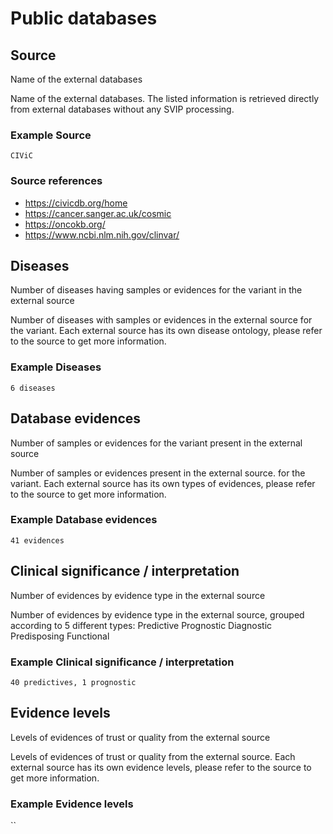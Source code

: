 # Public databases

## Source

Name of the external databases

Name of the external databases. The listed information is retrieved directly from external databases without any SVIP processing.

### Example Source

`CIViC`

### Source references

- https://civicdb.org/home
- https://cancer.sanger.ac.uk/cosmic
- https://oncokb.org/
- https://www.ncbi.nlm.nih.gov/clinvar/

## Diseases

Number of diseases having samples or evidences for the variant in the external source

Number of diseases with samples or evidences in the external source for the variant. Each external source has its own disease ontology, please refer to the source to get more information.

### Example Diseases

`6 diseases`

## Database evidences

Number of samples or evidences for the variant present in the external source

Number of samples or evidences present in the external source. for the variant. Each external source has its own types of evidences, please refer to the source to get more information.

### Example Database evidences

`41 evidences`

## Clinical significance / interpretation

Number of evidences by evidence type in the external source

Number of evidences by evidence type in the external source, grouped according to 5 different types: Predictive Prognostic Diagnostic Predisposing Functional

### Example Clinical significance / interpretation

`40 predictives, 1 prognostic`

## Evidence levels

Levels of evidences of trust or quality from the external source

Levels of evidences of trust or quality from the external source. Each external source has its own evidence levels, please refer to the source to get more information.

### Example Evidence levels

``
